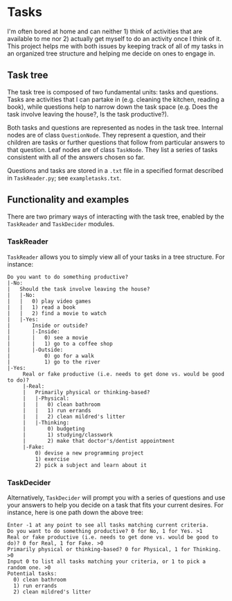 # Tasks

I'm often bored at home and can neither 1) think of activities that are available to me nor 2) actually get myself to do an activity once I think of it. This project helps me with both issues by keeping track of all of my tasks in an organized tree structure and helping me decide on ones to engage in.


## Task tree

The task tree is composed of two fundamental units: tasks and questions. Tasks are activities that I can partake in (e.g. cleaning the kitchen, reading a book), while questions help to narrow down the task space (e.g. Does the task involve leaving the house?, Is the task productive?).

Both tasks and questions are represented as nodes in the task tree. Internal nodes are of class `QuestionNode`. They represent a question, and their children are tasks or further questions that follow from particular answers to that question. Leaf nodes are of class `TaskNode`. They list a series of tasks consistent with all of the answers chosen so far.

Questions and tasks are stored in a `.txt` file in a specified format described in `TaskReader.py`; see `exampletasks.txt`.


## Functionality and examples

There are two primary ways of interacting with the task tree, enabled by the `TaskReader` and `TaskDecider` modules.

### TaskReader

`TaskReader` allows you to simply view all of your tasks in a tree structure. For instance:

```
Do you want to do something productive?
|-No:
|   Should the task involve leaving the house?
|   |-No:
|   |   0) play video games
|   |   1) read a book
|   |   2) find a movie to watch
|   |-Yes:
|       Inside or outside?
|       |-Inside:
|       |   0) see a movie
|       |   1) go to a coffee shop
|       |-Outside:
|           0) go for a walk
|           1) go to the river
|-Yes:
     Real or fake productive (i.e. needs to get done vs. would be good to do)?
     |-Real:
     |   Primarily physical or thinking-based?
     |   |-Physical:
     |   |   0) clean bathroom
     |   |   1) run errands
     |   |   2) clean mildred's litter
     |   |-Thinking:
     |       0) budgeting
     |       1) studying/classwork
     |       2) make that doctor's/dentist appointment
     |-Fake:
         0) devise a new programming project
         1) exercise
         2) pick a subject and learn about it
```

### TaskDecider

Alternatively, `TaskDecider` will prompt you with a series of questions and use your answers to help you decide on a task that fits your current desires. For instance, here is one path down the above tree:

```
Enter -1 at any point to see all tasks matching current criteria.
Do you want to do something productive? 0 for No, 1 for Yes. >1
Real or fake productive (i.e. needs to get done vs. would be good to do)? 0 for Real, 1 for Fake. >0
Primarily physical or thinking-based? 0 for Physical, 1 for Thinking. >0
Input 0 to list all tasks matching your criteria, or 1 to pick a random one. >0
Potential tasks:
  0) clean bathroom
  1) run errands
  2) clean mildred's litter
```
